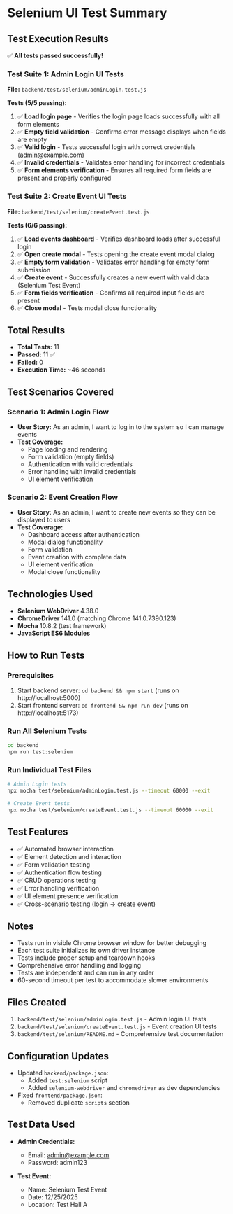 # Selenium UI Test Summary

## Test Execution Results

✅ **All tests passed successfully!**

### Test Suite 1: Admin Login UI Tests
**File:** `backend/test/selenium/adminLogin.test.js`

**Tests (5/5 passing):**
1. ✅ **Load login page** - Verifies the login page loads successfully with all form elements
2. ✅ **Empty field validation** - Confirms error message displays when fields are empty
3. ✅ **Valid login** - Tests successful login with correct credentials (admin@example.com)
4. ✅ **Invalid credentials** - Validates error handling for incorrect credentials
5. ✅ **Form elements verification** - Ensures all required form fields are present and properly configured

### Test Suite 2: Create Event UI Tests
**File:** `backend/test/selenium/createEvent.test.js`

**Tests (6/6 passing):**
1. ✅ **Load events dashboard** - Verifies dashboard loads after successful login
2. ✅ **Open create modal** - Tests opening the create event modal dialog
3. ✅ **Empty form validation** - Validates error handling for empty form submission
4. ✅ **Create event** - Successfully creates a new event with valid data (Selenium Test Event)
5. ✅ **Form fields verification** - Confirms all required input fields are present
6. ✅ **Close modal** - Tests modal close functionality

## Total Results
- **Total Tests:** 11
- **Passed:** 11 ✅
- **Failed:** 0
- **Execution Time:** ~46 seconds

## Test Scenarios Covered

### Scenario 1: Admin Login Flow
- **User Story:** As an admin, I want to log in to the system so I can manage events
- **Test Coverage:**
  - Page loading and rendering
  - Form validation (empty fields)
  - Authentication with valid credentials
  - Error handling with invalid credentials
  - UI element verification

### Scenario 2: Event Creation Flow
- **User Story:** As an admin, I want to create new events so they can be displayed to users
- **Test Coverage:**
  - Dashboard access after authentication
  - Modal dialog functionality
  - Form validation
  - Event creation with complete data
  - UI element verification
  - Modal close functionality

## Technologies Used
- **Selenium WebDriver** 4.38.0
- **ChromeDriver** 141.0 (matching Chrome 141.0.7390.123)
- **Mocha** 10.8.2 (test framework)
- **JavaScript ES6 Modules**

## How to Run Tests

### Prerequisites
1. Start backend server: `cd backend && npm start` (runs on http://localhost:5000)
2. Start frontend server: `cd frontend && npm run dev` (runs on http://localhost:5173)

### Run All Selenium Tests
```bash
cd backend
npm run test:selenium
```

### Run Individual Test Files
```bash
# Admin Login tests
npx mocha test/selenium/adminLogin.test.js --timeout 60000 --exit

# Create Event tests
npx mocha test/selenium/createEvent.test.js --timeout 60000 --exit
```

## Test Features
- ✅ Automated browser interaction
- ✅ Element detection and interaction
- ✅ Form validation testing
- ✅ Authentication flow testing
- ✅ CRUD operations testing
- ✅ Error handling verification
- ✅ UI element presence verification
- ✅ Cross-scenario testing (login → create event)

## Notes
- Tests run in visible Chrome browser window for better debugging
- Each test suite initializes its own driver instance
- Tests include proper setup and teardown hooks
- Comprehensive error handling and logging
- Tests are independent and can run in any order
- 60-second timeout per test to accommodate slower environments

## Files Created
1. `backend/test/selenium/adminLogin.test.js` - Admin login UI tests
2. `backend/test/selenium/createEvent.test.js` - Event creation UI tests
3. `backend/test/selenium/README.md` - Comprehensive test documentation

## Configuration Updates
- Updated `backend/package.json`:
  - Added `test:selenium` script
  - Added `selenium-webdriver` and `chromedriver` as dev dependencies
- Fixed `frontend/package.json`:
  - Removed duplicate `scripts` section

## Test Data Used
- **Admin Credentials:**
  - Email: admin@example.com
  - Password: admin123
  
- **Test Event:**
  - Name: Selenium Test Event
  - Date: 12/25/2025
  - Location: Test Hall A
